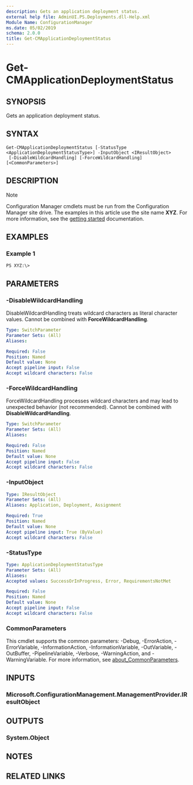 ```yaml
---
description: Gets an application deployment status.
external help file: AdminUI.PS.Deployments.dll-Help.xml
Module Name: ConfigurationManager
ms.date: 05/02/2019
schema: 2.0.0
title: Get-CMApplicationDeploymentStatus
---
```


# Get-CMApplicationDeploymentStatus

## SYNOPSIS
Gets an application deployment status.

## SYNTAX

```
Get-CMApplicationDeploymentStatus [-StatusType <ApplicationDeploymentStatusType>] -InputObject <IResultObject>
 [-DisableWildcardHandling] [-ForceWildcardHandling] [<CommonParameters>]
```

## DESCRIPTION

> [!NOTE]
> Configuration Manager cmdlets must be run from the Configuration Manager site drive.
> The examples in this article use the site name **XYZ**. For more information, see the
> [getting started](/powershell/sccm/overview) documentation.

## EXAMPLES

### Example 1
```
PS XYZ:\>
```

## PARAMETERS

### -DisableWildcardHandling
DisableWildcardHandling treats wildcard characters as literal character values. Cannot be combined with **ForceWildcardHandling**.

```yaml
Type: SwitchParameter
Parameter Sets: (All)
Aliases:

Required: False
Position: Named
Default value: None
Accept pipeline input: False
Accept wildcard characters: False
```

### -ForceWildcardHandling
ForceWildcardHandling processes wildcard characters and may lead to unexpected behavior (not recommended). Cannot be combined with **DisableWildcardHandling**.

```yaml
Type: SwitchParameter
Parameter Sets: (All)
Aliases:

Required: False
Position: Named
Default value: None
Accept pipeline input: False
Accept wildcard characters: False
```

### -InputObject
```yaml
Type: IResultObject
Parameter Sets: (All)
Aliases: Application, Deployment, Assignment

Required: True
Position: Named
Default value: None
Accept pipeline input: True (ByValue)
Accept wildcard characters: False
```

### -StatusType
```yaml
Type: ApplicationDeploymentStatusType
Parameter Sets: (All)
Aliases:
Accepted values: SuccessOrInProgress, Error, RequirementsNotMet

Required: False
Position: Named
Default value: None
Accept pipeline input: False
Accept wildcard characters: False
```

### CommonParameters
This cmdlet supports the common parameters: -Debug, -ErrorAction, -ErrorVariable, -InformationAction, -InformationVariable, -OutVariable, -OutBuffer, -PipelineVariable, -Verbose, -WarningAction, and -WarningVariable. For more information, see [about_CommonParameters](https://go.microsoft.com/fwlink/?LinkID=113216).

## INPUTS

### Microsoft.ConfigurationManagement.ManagementProvider.IResultObject

## OUTPUTS

### System.Object

## NOTES

## RELATED LINKS
